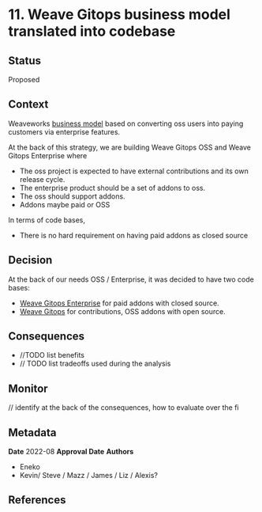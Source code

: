 # 11. Weave Gitops business model translated into codebase

## Status

Proposed

## Context

Weaveworks [business model](https://docs.google.com/presentation/d/1zagnq6LEwuzmPznvmdltUCoXnKzsfvRLvy7bLDlR8W4/) 
based on converting oss users into paying customers via enterprise features.

At the back of this strategy, we are building Weave Gitops OSS and Weave Gitops Enterprise where
- The oss project is expected to have external contributions and its own release cycle.
- The enterprise product should be a set of addons to oss.
- The oss should support addons.
- Addons maybe paid or OSS

In terms of code bases, 
- There is no hard requirement on having paid addons as closed source

## Decision

At the back of our needs OSS / Enterprise, it was decided to have two code bases:
- [Weave Gitops Enterprise](https://github.com/weaveworks/weave-gitops-enterprise) for paid addons with closed source.
- [Weave Gitops](https://github.com/weaveworks/weave-gitops-enterprise) for contributions, OSS addons with open source.

## Consequences

- //TODO list benefits 
- // TODO list tradeoffs used during the analysis

## Monitor
// identify at the back of the consequences, how to evaluate over the fi 

## Metadata

**Date** 2022-08
**Approval Date**
**Authors**
- Eneko
- Kevin/ Steve / Mazz / James / Liz / Alexis?

## References




